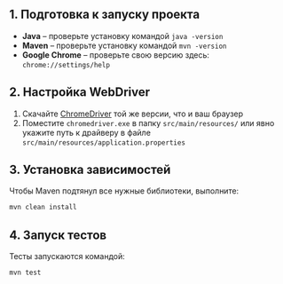 ## **1. Подготовка к запуску проекта**
- **Java** – проверьте установку командой `java -version`  
- **Maven** – проверьте установку командой `mvn -version`  
- **Google Chrome** – проверьте свою версию здесь: `chrome://settings/help`

## **2. Настройка WebDriver**

1. Скачайте [ChromeDriver](https://googlechromelabs.github.io/chrome-for-testing/) той же версии, что и ваш браузер 
2. Поместите `chromedriver.exe` в папку `src/main/resources/` или явно укажите путь к драйверу в файле `src/main/resources/application.properties`

## **3. Установка зависимостей**

Чтобы Maven подтянул все нужные библиотеки, выполните:  
```bash
mvn clean install
```

##  **4. Запуск тестов**

Тесты запускаются командой:  
```bash
mvn test
```
